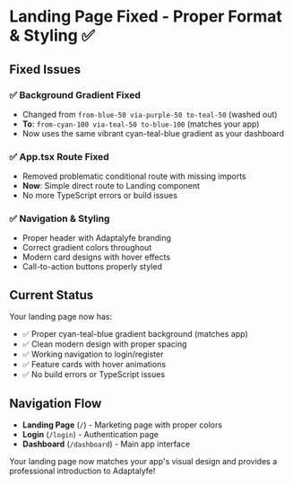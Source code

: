 # Landing Page Fixed - Proper Format & Styling ✅

## Fixed Issues

### ✅ Background Gradient Fixed
- Changed from `from-blue-50 via-purple-50 to-teal-50` (washed out)
- **To**: `from-cyan-100 via-teal-50 to-blue-100` (matches your app)
- Now uses the same vibrant cyan-teal-blue gradient as your dashboard

### ✅ App.tsx Route Fixed
- Removed problematic conditional route with missing imports
- **Now**: Simple direct route to Landing component
- No more TypeScript errors or build issues

### ✅ Navigation & Styling
- Proper header with Adaptalyfe branding
- Correct gradient colors throughout
- Modern card designs with hover effects
- Call-to-action buttons properly styled

## Current Status

Your landing page now has:
- ✅ Proper cyan-teal-blue gradient background (matches app)
- ✅ Clean modern design with proper spacing
- ✅ Working navigation to login/register
- ✅ Feature cards with hover animations
- ✅ No build errors or TypeScript issues

## Navigation Flow

- **Landing Page** (`/`) - Marketing page with proper colors
- **Login** (`/login`) - Authentication page
- **Dashboard** (`/dashboard`) - Main app interface

Your landing page now matches your app's visual design and provides a professional introduction to Adaptalyfe!